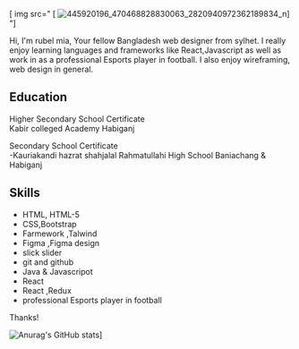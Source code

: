 [ img src=" [ ![445920196_470468828830063_2820940972362189834_n](https://github.com/rubel-mia-react-developer/rubel-mia-react-developer/assets/170174054/d2199950-2396-4fcb-858f-2166d93778df)]
"]

Hi, I'm rubel mia, Your fellow Bangladesh web designer from sylhet. I really enjoy learning languages and frameworks like React,Javascript as well as work in as a professional Esports player in football. I also enjoy wireframing, web design in general. 


## Education
</b> Higher Secondary School Certificate </b> <br>
</b> Kabir colleged Academy Habiganj </b> 

</b> Secondary School Certificate </b> <br>
</b> -Kauriakandi hazrat shahjalal Rahmatullahi High School Baniachang & Habiganj </b> 

## Skills
* HTML, HTML-5
* CSS,Bootstrap
* Farmework ,Talwind
* Figma ,Figma design
* slick slider
* git and github
* Java & Javascripot
* React
* React ,Redux
* professional Esports player in football

Thanks!

![Anurag's GitHub stats](https://github.com/rubel-mia-react-developervercelapp/api?username=rubelmia&theme=merko&show_icons=true)]

